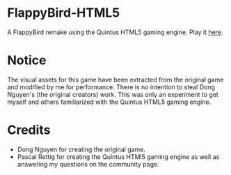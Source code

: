 FlappyBird-HTML5
================

A FlappyBird remake using the Quintus HTML5 gaming engine.  Play it [here](http://ninemind.github.io/FlappyBird-HTML5). 

Notice
=====
The visual assets for this game have been extracted from the original game and modified by me for performance.  There is no intention to steal Dong Nguyen's (the original creators) work. This was only an experiment to get myself and others familiarized with the Quintus HTML5 gaming engine.

Credits
=====
* Dong Nguyen for creating the original game.
* Pascal Rettig for creating the Quintus HTMl5 gaming engine as well as answering my questions on the community page.
